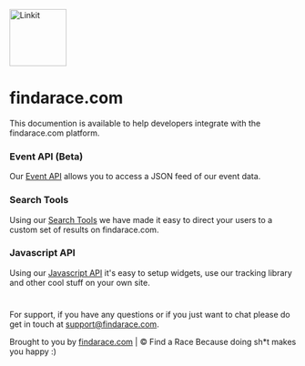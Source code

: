 <p align="left"><a href="https://findarace.com" target="_blank"><img width="100" height="100" src="https://avatars1.githubusercontent.com/u/44780079?s=200&amp;v=4" alt="Linkit"></a></p>

# findarace.com

This documention is available to help developers integrate with the findarace.com platform.

### Event API (Beta)

Our [Event API](https://github.com/findarace/docs/blob/master/event/api.md) allows you to access a JSON feed of our event data.

### Search Tools

Using our [Search Tools](https://github.com/findarace/docs/blob/master/event/search.md) we have made it easy to direct your users to a custom set of results on findarace.com.

### Javascript API

Using our [Javascript API](https://github.com/findarace/docs/blob/master/javascript/api.md) it's easy to setup widgets, use our tracking library and other cool stuff on your own site.

#
For support, if you have any questions or if you just want to chat please do get in touch at [support@findarace.com](mailto:support@findarace.com).

Brought to you by [findarace.com](https://findarace.com) | &copy; Find a Race
Because doing sh*t makes you happy :)
